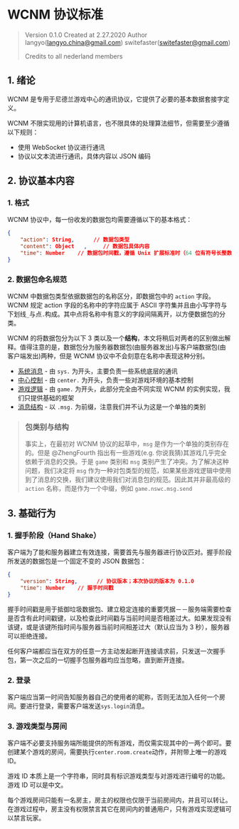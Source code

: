 # WCNM 协议标准

> Version 0.1.0
> Created at 2.27.2020
> Author langyo(langyo.china@gmail.com)
> switefaster(switefaster@gmail.com)
>
> Credits to all nederland members

## 1. 绪论

WCNM 是专用于尼德兰游戏中心的通讯协议，它提供了必要的基本数据套接字定义。

WCNM 不限实现用的计算机语言，也不限具体的处理算法细节，但需要至少遵循以下规则：

- 使用 WebSocket 协议进行通讯
- 协议以文本流进行通讯，具体内容以 JSON 编码

## 2. 协议基本内容

### 1. 格式

WCNM 协议中，每一份收发的数据包均需要遵循以下的基本格式：

```json
{
    "action": String,      // 数据包类型
    "content": Object   ,     // 数据包具体内容
    "time": Number    // 数据包时间戳，遵循 Unix 扩展标准时（64 位有符号长整数）
}
```

### 2. 数据包命名规范

WCNM 中数据包类型依据数据包的名称区分，即数据包中的 ```action``` 字段。WCNM 规定 action 字段的名称中的字符应属于 ASCII 字符集并且由小写字符与下划线```_```与点```.```构成。其中点将名称中有意义的字段间隔离开，以方便数据包的分类。

WCNM 的将数据包分为以下 3 类以及一个**结构**，本文将稍后对两者的区别做出解释。值得注意的是，数据包分为服务器数据包(由服务器发出)与客户端数据包(由客户端发出)两种，但是 WCNM 协议中不会刻意在名称中表现这种分别。

- [系统消息](sys.md) - 由 ```sys.``` 为开头，主要负责一些系统底层的通讯
- [中心控制](center.md) - 由 ```center.``` 为开头，负责一些对游戏环境的基本控制
- [游戏逻辑](game.md) - 由 ```game.``` 为开头，此部分完全由不同实现 WCNM 的实例实现，我们只提供基础的框架
- [消息结构](msg.md) - 以 ```.msg.``` 为前缀，注意我们并不认为这是一个单独的类别

> ### 包类别与结构
>
> 事实上，在最初对 WCNM 协议的起草中，```msg``` 是作为一个单独的类别存在的。但是 @ZhengFourth 指出有一些游戏(e.g. 你说我猜)其游戏几乎完全依赖于消息的交换。于是 ```game``` 类别和 ```msg``` 类别产生了冲突。为了解决这种问题，我们决定将 ```msg``` 作为一种对包类型的规范，如果某些游戏逻辑中使用到了消息的交换，我们建议使用我们对消息包的规范。因此其并非最高级的 ```action``` 名称，而是作为一个中缀，例如 ```game.nswc.msg.send```

## 3. 基础行为

### 1. 握手阶段（Hand Shake）

客户端为了能和服务器建立有效连接，需要首先与服务器进行协议匹对。握手阶段所发送的数据包是一个固定不变的 JSON 数据包：

```json
{
    "version": String,      // 协议版本；本次协议的版本为 0.1.0
    "time": Number    // 握手时间戳
}
```

握手时间戳是用于抵御垃圾数据包、建立稳定连接的重要凭据－－服务端需要检查是否含有此时间戳键，以及检查此时间戳与当前时间是否相差过大。如果发现没有该键，或是该键所指时间与服务器当前时间相差过大（默认应当为 3 秒），服务器可以拒绝连接。

任何客户端都应当在双方的任意一方主动发起断开连接请求前，只发送一次握手包，第一次之后的一切握手包服务器均应当忽略，直到断开连接。

### 2. 登录

客户端应当第一时间告知服务器自己的使用者的昵称，否则无法加入任何一个房间。要进行登录，需要客户端发送```sys.login```消息。

### 3. 游戏类型与房间

客户端不必要支持服务端所能提供的所有游戏，而仅需实现其中的一两个即可。要创建某个游戏的房间，需要执行```center.room.create```动作，并附带上唯一的游戏 ID。

游戏 ID 本质上是一个字符串，同时具有标识游戏类型与对游戏进行编号的功能。游戏 ID 可以是中文。

每个游戏房间只能有一名房主，房主的权限也仅限于当前房间内，并且可以转让。在游戏过程中，房主没有权限禁言其它在房间内的普通用户，只有游戏实现逻辑可以禁言玩家。
